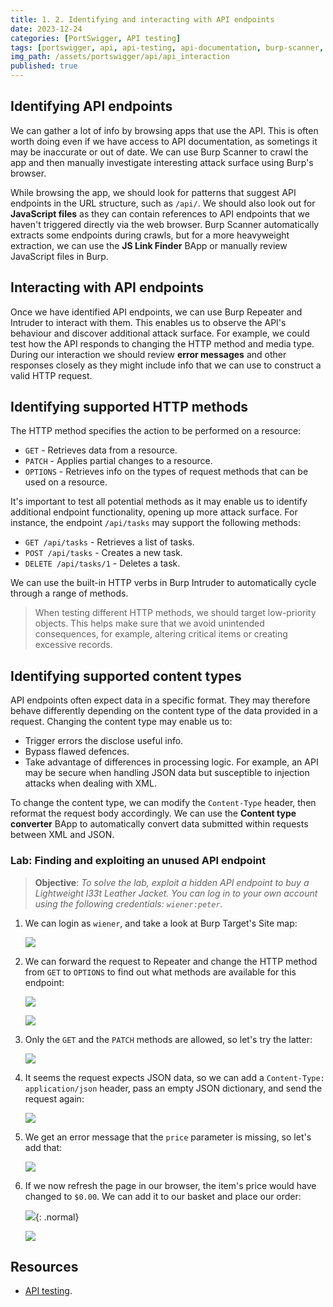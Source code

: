 ```yaml
---
title: 1. 2. Identifying and interacting with API endpoints
date: 2023-12-24
categories: [PortSwigger, API testing]
tags: [portswigger, api, api-testing, api-documentation, burp-scanner, api-endpoints, burp-intruder, burp-repeater]
img_path: /assets/portswigger/api/api_interaction
published: true
---
```


## Identifying API endpoints

We can gather a lot of info by browsing apps that use the API. This is often worth doing even if we have access to API documentation, as sometings it may be inaccurate or out of date. We can use Burp Scanner to crawl the app and then manually investigate interesting attack surface using Burp's browser.

While browsing the app, we should look for patterns that suggest API endpoints in the URL structure, such as `/api/`. We should also look out for **JavaScript files** as they can contain references to API endpoints that we haven't triggered directly via the web browser. Burp Scanner automatically extracts some endpoints during crawls, but for a more heavyweight extraction, we can use the **JS Link Finder** BApp or manually review JavaScript files in Burp.

## Interacting with API endpoints

Once we have identified API endpoints, we can use Burp Repeater and Intruder to interact with them. This enables us to observe the API's behaviour and discover additional attack surface. For example, we could test how the API responds to changing the HTTP method and media type. During our interaction we should review **error messages** and other responses closely as they might include info that we can use to construct a valid HTTP request.

## Identifying supported HTTP methods

The HTTP method specifies the action to be performed on a resource:
- `GET` - Retrieves data from a resource.
- `PATCH` - Applies partial changes to a resource.
- `OPTIONS` - Retrieves info on the types of request methods that can be used on a resource.

It's important to test all potential methods as it may enable us to identify additional endpoint functionality, opening up more attack surface. For instance, the endpoint `/api/tasks` may support the following methods:
- `GET /api/tasks` - Retrieves a list of tasks.
- `POST /api/tasks` - Creates a new task.
- `DELETE /api/tasks/1` - Deletes a task.

We can use the built-in HTTP verbs in Burp Intruder to automatically cycle through a range of methods.

> When testing different HTTP methods, we should target low-priority objects. This helps make sure that we avoid unintended consequences, for example, altering critical items or creating excessive records.

## Identifying supported content types

API endpoints often expect data in a specific format. They may therefore behave differently depending on the content type of the data provided in a request. Changing the content type may enable us to:
- Trigger errors the disclose useful info.
- Bypass flawed defences.
- Take advantage of differences in processing logic. For example, an API may be secure when handling JSON data but susceptible to injection attacks when dealing with XML.

To change the content type, we can modify the `Content-Type` header, then reformat the request body accordingly. We can use the **Content type converter** BApp to automatically convert data submitted within requests between XML and JSON.

### Lab: Finding and exploiting an unused API endpoint

> **Objective**: _To solve the lab, exploit a hidden API endpoint to buy a Lightweight l33t Leather Jacket. You can log in to your own account using the following credentials: `wiener:peter`._

1. We can login as `wiener`, and take a look at Burp Target's Site map:

    ![](lab1_target.png)

2. We can forward the request to Repeater and change the HTTP method from `GET` to `OPTIONS` to find out what methods are available for this endpoint:

    ![](lab1_get.png)

    ![](lab1_options.png)

3. Only the `GET` and the `PATCH` methods are allowed, so let's try the latter:

    ![](lab1_patch.png)

4. It seems the request expects JSON data, so we can add a `Content-Type: application/json` header, pass an empty JSON dictionary, and send the request again:

    ![](lab1_empty_json.png)

5. We get an error message that the `price` parameter is missing, so let's add that:

    ![](lab1_price_param.png)

6. If we now refresh the page in our browser, the item's price would have changed to `$0.00`. We can add it to our basket and place our order:

    ![](lab1_price_change.png){: .normal}

    ![](lab1_solved.png)

## Resources

- [API testing](https://portswigger.net/web-security/learning-paths/api-testing).